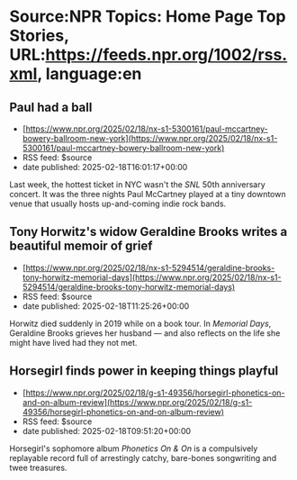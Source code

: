 # Source:NPR Topics: Home Page Top Stories, URL:https://feeds.npr.org/1002/rss.xml, language:en

## Paul had a ball
 - [https://www.npr.org/2025/02/18/nx-s1-5300161/paul-mccartney-bowery-ballroom-new-york](https://www.npr.org/2025/02/18/nx-s1-5300161/paul-mccartney-bowery-ballroom-new-york)
 - RSS feed: $source
 - date published: 2025-02-18T16:01:17+00:00

Last week, the hottest ticket in NYC wasn't the <em>SNL </em>50th anniversary concert. It was the three nights Paul McCartney played at a tiny downtown venue that usually hosts up-and-coming indie rock bands.

## Tony Horwitz's widow Geraldine Brooks writes a beautiful memoir of grief
 - [https://www.npr.org/2025/02/18/nx-s1-5294514/geraldine-brooks-tony-horwitz-memorial-days](https://www.npr.org/2025/02/18/nx-s1-5294514/geraldine-brooks-tony-horwitz-memorial-days)
 - RSS feed: $source
 - date published: 2025-02-18T11:25:26+00:00

Horwitz died suddenly in 2019 while on a book tour. In <em>Memorial Days</em>, Geraldine Brooks grieves her husband — and also reflects on the life she might have lived had they not met.

## Horsegirl finds power in keeping things playful
 - [https://www.npr.org/2025/02/18/g-s1-49356/horsegirl-phonetics-on-and-on-album-review](https://www.npr.org/2025/02/18/g-s1-49356/horsegirl-phonetics-on-and-on-album-review)
 - RSS feed: $source
 - date published: 2025-02-18T09:51:20+00:00

Horsegirl's sophomore album <em>Phonetics On & On</em> is a compulsively replayable record full of arrestingly catchy, bare-bones songwriting and twee treasures.

